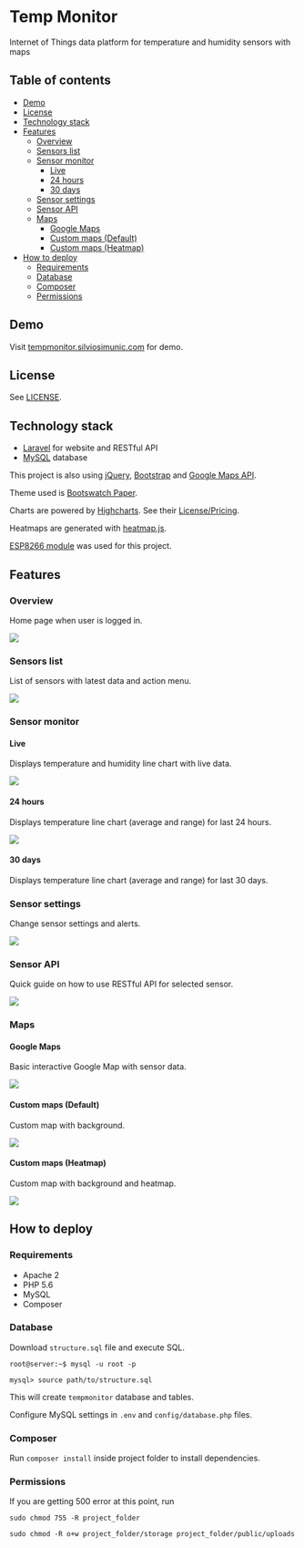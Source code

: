 # Temp Monitor
Internet of Things data platform for temperature and humidity sensors with maps

## Table of contents
  * [Demo](#demo)
  * [License](#license)
  * [Technology stack](#technology-stack)
  * [Features](#features)
    * [Overview](#overview)
    * [Sensors list](#sensors-list)
    * [Sensor monitor](#sensor-monitor)
      * [Live](#live)
      * [24 hours](#24-hours)
      * [30 days](#30-days)
    * [Sensor settings](#sensor-settings)
    * [Sensor API](#sensor-api)
    * [Maps](#maps)
      * [Google Maps](#google-maps)
      * [Custom maps (Default)](#custom-maps-default)
      * [Custom maps (Heatmap)](#custom-maps-heatmap)
  * [How to deploy](#how-to-deploy)
    * [Requirements](#requirements)
    * [Database](#database)
    * [Composer](#composer)
    * [Permissions](#permissions)


## Demo
Visit [tempmonitor.silviosimunic.com](http://tempmonitor.silviosimunic.com) for demo.

## License
See [LICENSE](https://github.com/ssimunic/Temp-Monitor/blob/master/LICENSE).

## Technology stack
* [Laravel](https://laravel.com/) for website and RESTful API
* [MySQL](https://www.mysql.com/) database

This project is also using [jQuery](https://jquery.com/), [Bootstrap](http://getbootstrap.com/) and [Google Maps API](https://developers.google.com/maps/).

Theme used is [Bootswatch Paper](https://bootswatch.com/paper/). 

Charts are powered by [Highcharts](http://www.highcharts.com/). See their [License/Pricing](https://shop.highsoft.com/highcharts).

Heatmaps are generated with [heatmap.js](https://www.patrick-wied.at/static/heatmapjs/).

[ESP8266 module](https://github.com/ssimunic/esp8266-dht22) was used for this project.

## Features
### Overview
Home page when user is logged in.

![](http://i.imgur.com/GJCJ37s.png)

### Sensors list
List of sensors with latest data and action menu.

![](http://i.imgur.com/SyRgTN7.png)

### Sensor monitor
#### Live
Displays temperature and humidity line chart with live data.

![](http://i.imgur.com/O1InGkm.png)

#### 24 hours
Displays temperature line chart (average and range) for last 24 hours.

![](http://i.imgur.com/FC7EpI0.png)

#### 30 days
Displays temperature line chart (average and range) for last 30 days.

### Sensor settings
Change sensor settings and alerts.

![](http://i.imgur.com/dYZAet6.png)

### Sensor API
Quick guide on how to use RESTful API for selected sensor.

![](http://i.imgur.com/uKWu0Du.png)

### Maps
#### Google Maps
Basic interactive Google Map with sensor data.

![](http://i.imgur.com/2UjlBW4.jpg)

#### Custom maps (Default)
Custom map with background.

![](http://i.imgur.com/LoBJ5Ly.png)

#### Custom maps (Heatmap)
Custom map with background and heatmap.

![](http://i.imgur.com/9ZYkpMY.png)

## How to deploy

### Requirements
* Apache 2
* PHP 5.6
* MySQL
* Composer

### Database
Download ```structure.sql``` file and execute SQL.

```
root@server:~$ mysql -u root -p

mysql> source path/to/structure.sql
```

This will create ```tempmonitor``` database and tables.

Configure MySQL settings in ```.env``` and ```config/database.php``` files.

### Composer

Run ```composer install``` inside project folder to install dependencies.

### Permissions

If you are getting 500 error at this point, run

```
sudo chmod 755 -R project_folder

sudo chmod -R o+w project_folder/storage project_folder/public/uploads
```

